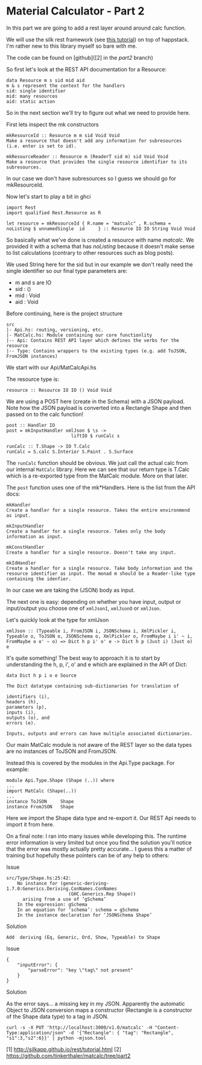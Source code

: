# Material Calculator - Part 2

In this part we are going to add a rest layer around around calc function.

We will use the silk rest framework (see [this tutorial]([1])) on top of happstack. I'm rather new to this library myself so bare with me.

The code can be found on [github]([2] in the _part2_ branch)

So first let's look at the REST API documentation for a Resource:

    data Resource m s sid mid aid
    m & s represent the context for the handlers
    sid: single identifier
    mid: many resources
    aid: static action

So in the next section we'll try to figure out what we need to provide here.

First lets inspect the mk constructors

    mkResourceId :: Resource m m sid Void Void
    Make a resource that doesn't add any information for subresources (i.e. enter is set to id).

    mkResourceReader :: Resource m (ReaderT sid m) sid Void Void
    Make a resource that provides the single resource identifier to its subresources.

In our case we don't have subresources so I guess we should go for mkResourceId.

Now let's start to play a bit in ghci

    import Rest
    import qualified Rest.Resource as R

    let resource = mkResourceId { R.name = "matcalc" , R.schema = noListing $ unnamedSingle  id     } :: Resource IO IO String Void Void

So basically what we've done is created a resource with name *matcalc*. We provided it with a schema that has _noListing_ because it doesn't make sense to list calculations (contrary to other resources such as blog posts).

We used String here for the sid but in our example we don't really need the single identifier so our final type parameters are:

* m and s are IO  
* sid : ()  
* mid : Void  
* aid : Void  

Before continuing, here is the project structure

    src
    |- Api.hs: routing, versioning, etc.
    |- MatCalc.hs: Module containing our core functionlity
    |-- Api: Contains REST API layer which defines the verbs for the resource
    |-- Type: Contains wrappers to the existing types (e.g. add ToJSON, FromJSON instances)

We start with our Api/MatCalcApi.hs

The resource type is: 

    resource :: Resource IO IO () Void Void

We are using a POST here (create in the Schema) with a JSON payload. Note how the JSON payload is converted into a Rectangle Shape and then passed on to the calc function!

    post :: Handler IO
    post = mkInputHandler xmlJson $ \s ->
                            liftIO $ runCalc s

    runCalc :: T.Shape -> IO T.Calc
    runCalc = S.calc S.Interior S.Paint . S.Surface

The ```runCalc``` function should be obvious. We just call the actual calc from our internal ```MatCalc``` library. Here we can see that our return type is T.Calc which is a re-exported type from the MatCalc module. More on that later.

The ```post``` function uses one of the mk*Handlers. Here is the list from the API docs:

    mkHandler
    Create a handler for a single resource. Takes the entire environmend as input.

    mkInputHandler
    Create a handler for a single resource. Takes only the body information as input.

    mkConstHandler
    Create a handler for a single resource. Doesn't take any input.

    mkIdHandler
    Create a handler for a single resource. Take body information and the resource identifier as input. The monad m should be a Reader-like type containing the idenfier. 

In our case we are taking the (JSON) body as input.

The next one is easy: depending on whether you have input, output or input/output you choose one of ```xmlJsonI```, ```xmlJsonO``` or ```xmlJson```.

Let's quickly look at the type for xmlJson

    xmlJson :: (Typeable i, FromJSON i, JSONSchema i, XmlPickler i, Typeable o, ToJSON o, JSONSchema o, XmlPickler o, FromMaybe i i' ~ i, FromMaybe o o' ~ o) => Dict h p i' o' e -> Dict h p (Just i) (Just o) e 

It's quite something! The best way to approach it is to start by understanding the h, p, i', o' and e which are explained in the API of Dict:

    data Dict h p i o e Source
    
    The Dict datatype containing sub-dictionaries for translation of 

    identifiers (i), 
    headers (h), 
    parameters (p), 
    inputs (i), 
    outputs (o), and 
    errors (e). 

    Inputs, outputs and errors can have multiple associated dictionaries.

Our main MatCalc module is not aware of the REST layer so the data types are no instances of ToJSON and FromJSON.

Instead this is covered by the modules in the Api.Type package. For example:

    module Api.Type.Shape (Shape (..)) where
    ...
    import MatCalc (Shape(..))
    ...
    instance ToJSON     Shape
    instance FromJSON   Shape

Here we import the Shape data type and re-export it. Our REST Api needs to import it from here.

On a final note: I ran into many issues while developing this. The runtime error information is very limited but once you find the solution you'll notice that the error was mostly actually pretty accurate... I guess this a matter of training but hopefully these pointers can be of any help to others:

Issue

    src/Type/Shape.hs:25:42:
        No instance for (generic-deriving-1.7.0:Generics.Deriving.ConNames.ConNames
                           (GHC.Generics.Rep Shape))
          arising from a use of ‘gSchema’
        In the expression: gSchema
        In an equation for ‘schema’: schema = gSchema
        In the instance declaration for ‘JSONSchema Shape’

Solution

    Add  deriving (Eq, Generic, Ord, Show, Typeable) to Shape

Issue

    {
        "inputError": {
            "parseError": "key \"tag\" not present"
        }
    }

Solution

As the error says... a missing key in my JSON. Apparently the automatic Object to JSON conversion maps a constructor (Rectangle is a constructor of the Shape data type) to a tag in JSON.

    curl -s -X PUT 'http://localhost:3000/v1.0/matcalc' -H "Content-Type:application/json" -d '{"Rectangle": { "tag": "Rectangle", "s1":3,"s2":6}}' | python -mjson.tool


[1] http://silkapp.github.io/rest/tutorial.html
[2] https://github.com/tinkerthaler/matcalc/tree/part2